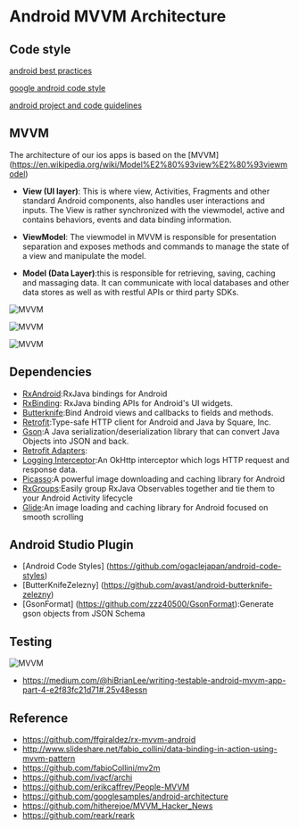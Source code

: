 # Android MVVM Architecture

## Code style

[android best practices](https://github.com/futurice/android-best-practices)

[google android code style](https://source.android.com/source/code-style.html)

[android project and code guidelines](https://github.com/ribot/android-guidelines/blob/master/project_and_code_guidelines.md)

## MVVM
The architecture of our ios apps is based on the [MVVM] (https://en.wikipedia.org/wiki/Model%E2%80%93view%E2%80%93viewmodel)

* __View (UI layer)__: This is where view, Activities, Fragments and other standard Android components, also handles user interactions and inputs. The View is rather synchronized with the viewmodel, active and contains behaviors, events and data binding information.

* __ViewModel__: The viewmodel in MVVM is responsible for presentation separation and exposes methods and commands to manage the state of a view and manipulate the model.

* __Model (Data Layer)__:this is responsible for retrieving, saving, caching and massaging data. It can communicate with local databases and other data stores as well as with restful APIs or third party SDKs.



![MVVM](http://tech.vg.no/files/2015/07/mvvm.png)

![MVVM](https://cdn-images-1.medium.com/max/800/1*WfT-BCzN0ZAGzdE30oea1g.png)

![MVVM](https://github.com/fabioCollini/mv2m/blob/master/mv2m-class-diagram.png)

## Dependencies

- [RxAndroid](https://github.com/ReactiveX/RxAndroid):RxJava bindings for Android
- [RxBinding](https://github.com/JakeWharton/RxBinding): RxJava binding APIs for Android's UI widgets.
- [Butterknife](http://jakewharton.github.io/butterknife/):Bind Android views and callbacks to fields and methods. 
- [Retrofit](https://github.com/square/retrofit):Type-safe HTTP client for Android and Java by Square, Inc.
- [Gson](https://github.com/google/gson):A Java serialization/deserialization library that can convert Java Objects into JSON and back.
- [Retrofit Adapters](https://github.com/square/retrofit/tree/master/retrofit-adapters):
- [Logging Interceptor](https://github.com/square/okhttp/tree/master/okhttp-logging-interceptor):An OkHttp interceptor which logs HTTP request and response data.
- [Picasso](https://github.com/square/picasso):A powerful image downloading and caching library for Android
- [RxGroups](https://github.com/airbnb/RxGroups):Easily group RxJava Observables together and tie them to your Android Activity lifecycle
- [Glide](https://github.com/bumptech/glide):An image loading and caching library for Android focused on smooth scrolling



## Android Studio Plugin

- [Android Code Styles] (https://github.com/ogaclejapan/android-code-styles)
- [ButterKnifeZelezny] (https://github.com/avast/android-butterknife-zelezny)
- [GsonFormat] (https://github.com/zzz40500/GsonFormat):Generate gson objects from JSON Schema

## Testing

![MVVM](https://github.com/liuznsn/RxMvvmArchitectureAndroid/blob/master/MVVM_TDD.png)

- https://medium.com/@hiBrianLee/writing-testable-android-mvvm-app-part-4-e2f83fc21d71#.25v48essn


## Reference

- https://github.com/ffgiraldez/rx-mvvm-android
- http://www.slideshare.net/fabio_collini/data-binding-in-action-using-mvvm-pattern
- https://github.com/fabioCollini/mv2m
- https://github.com/ivacf/archi
- https://github.com/erikcaffrey/People-MVVM
- https://github.com/googlesamples/android-architecture
- https://github.com/hitherejoe/MVVM_Hacker_News
- https://github.com/reark/reark
